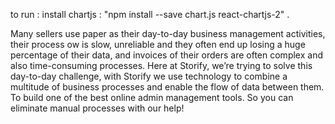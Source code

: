 to run :
install chartjs : "npm install --save chart.js react-chartjs-2" .

Many sellers use paper as their day-to-day business management activities, their process
ow is slow, unreliable and they often end up losing a huge percentage of their data, and
invoices of their orders are often complex and also time-consuming processes.
Here at Storify, we’re trying to solve this day-to-day challenge, with Storify we use
technology to combine a multitude of business processes and enable the flow of data
between them. To build one of the best online admin management tools. So you can
eliminate manual processes with our help!
